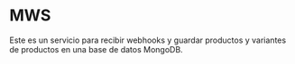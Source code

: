 # MWS

Este es un servicio para recibir webhooks y guardar productos y variantes de productos en una base de datos MongoDB.